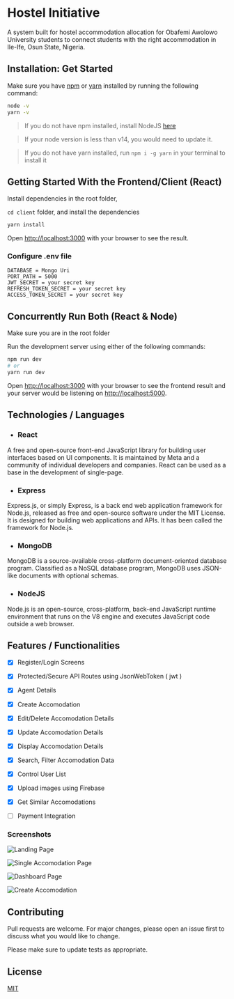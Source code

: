 # Hostel Initiative

A system built for hostel accommodation allocation for Obafemi Awolowo University students to connect students with the right accommodation in Ile-Ife, Osun State, Nigeria.

## Installation: Get Started

Make sure you have [npm](https://www.npmjs.com/) or [yarn](https://yarnpkg.com/) installed by running the following command:

```bash
node -v
yarn -v
```
> If you do not have npm installed, install NodeJS [here](https://nodejs.org/en/download/)

> If your node version is less than v14, you would need to update it.

> If you do not have yarn installed, run `npm i -g yarn` in your terminal to install it

## Getting Started With the Frontend/Client (React)

Install dependencies in the root folder,

``cd client`` folder,  and install the dependencies

```bash
yarn install
```

Open [http://localhost:3000](http://localhost:3000) with your browser to see the result.

### Configure .env file

```
DATABASE = Mongo Uri
PORT_PATH = 5000
JWT_SECRET = your secret key
REFRESH_TOKEN_SECRET = your secret key
ACCESS_TOKEN_SECRET = your secret key
```

## Concurrently Run Both (React & Node)

Make sure you are in the root folder

Run the development server using either of the following commands:

```bash
npm run dev
# or
yarn run dev
```

Open [http://localhost:3000](http://localhost:3000) with your browser to see the frontend result and your server would be listening on [http://localhost:5000](http://localhost:5000).

## Technologies / Languages
- ### React
 A free and open-source front-end JavaScript library for building user interfaces based on UI components. It is maintained by Meta and a community of individual developers and companies. React can be used as a base in the development of single-page.

- ### Express
Express.js, or simply Express, is a back end web application framework for Node.js, released as free and open-source software under the MIT License. It is designed for building web applications and APIs. It has been called the framework for Node.js.

- ### MongoDB
MongoDB is a source-available cross-platform document-oriented database program. Classified as a NoSQL database program, MongoDB uses JSON-like documents with optional schemas.

- ### NodeJS
Node.js is an open-source, cross-platform, back-end JavaScript runtime environment that runs on the V8 engine and executes JavaScript code outside a web browser.

## Features / Functionalities

- [x] Register/Login Screens
- [x] Protected/Secure API Routes using JsonWebToken ( jwt )
- [x] Agent Details
- [x] Create Accomodation
- [x] Edit/Delete Accomodation Details
- [x] Update Accomodation Details
- [x] Display Accomodation Details
- [x] Search, Filter  Accomodation Data
- [x] Control User List
- [x] Upload images using Firebase
- [x] Get Similar Accomodations
- [ ] Payment Integration


### Screenshots

![Landing Page](landing.png)

![Single Accomodation Page](singlepage.png)

![Dashboard Page](dashboardpage.png)

![Create Accomodation](createmodal.png)

## Contributing
Pull requests are welcome. For major changes, please open an issue first to discuss what you would like to change.

Please make sure to update tests as appropriate.

## License
[MIT](https://choosealicense.com/licenses/mit/)
